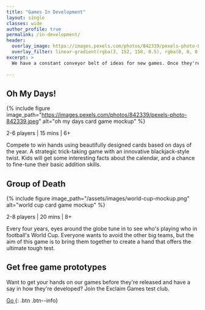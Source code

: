 ```yaml
---
title: "Games In Development"
layout: single
classes: wide
author_profile: true
permalink: /in-development/
header:
  overlay_image: https://images.pexels.com/photos/842339/pexels-photo-842339.jpeg
  overlay_filter: linear-gradient(rgba(3, 152, 158, 0.5), rgba(0, 0, 0, 0.5))
excerpt: >
  We have a constant conveyor belt of ideas for new games. Once they're getting close to production, we'll tell you about them, right here.
  
---
```


## Oh My Days!

{% include figure image_path="https://images.pexels.com/photos/842339/pexels-photo-842339.jpeg" alt="oh my days card game mockup"  %}

<i class="fa fa-users" style="color:#03989e;"></i> 2-6 players | <i class="fa fa-stopwatch" style="color:#03989e;"></i> 15 mins | <i class="fa fa-birthday-cake" style="color:#03989e;"></i> 6+

Compete to win hands using beautifully designed cards based on days of the year. A strategic trick-taking game with an innovative blackjack-style twist. Kids will get some interesting facts about the calendar, and a chance to fine-tune their basic addition skills.

## Group of Death

{% include figure image_path="/assets/images/world-cup-mockup.png" alt="world cup card game mockup"  %}

<i class="fa fa-users" style="color:#03989e;"></i> 2-8 players | <i class="fa fa-stopwatch" style="color:#03989e;"></i> 20 mins | <i class="fa fa-birthday-cake" style="color:#03989e;"></i> 8+

Every four years, eyes around the globe tune in to see who's playing who in football's World Cup. Everyone wants to avoid the other big teams, but the aim of this game is to bring them together to create a hand that offers the ultimate tough test.

## Get free game prototypes

Want to get your hands on our games before they're released and have a say in how they're developed? Join the Exclaim Games test club.

[Go <i class="fa fa-angle-right"></i>](/test-club/){: .btn .btn--info}

